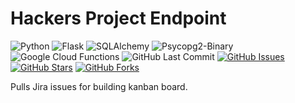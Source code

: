 # Hackers Project Endpoint

![Python](https://img.shields.io/badge/Python-v3.7-blue.svg?logo=python&longCache=true&logoColor=white&colorB=23a8e2&style=flat-square&colorA=36363e)
![Flask](https://img.shields.io/badge/Flask-v1.0.2-blue.svg?longCache=true&logo=python&style=flat-square&logoColor=white&colorB=23a8e2&colorA=36363e)
![SQLAlchemy](https://img.shields.io/badge/SQLAlchemy-v1.3.3-blue.svg?longCache=true&logo=python&longCache=true&style=flat-square&logoColor=white&colorB=23a8e2&colorA=36363e)
![Psycopg2-Binary](https://img.shields.io/badge/Psycopg2--Binary-v2.8.2-blue.svg?longCache=true&logo=python&longCache=true&style=flat-square&logoColor=white&colorB=23a8e2&colorA=36363e)
![Google Cloud Functions](https://img.shields.io/badge/Google--Cloud--Functions-v93-blue.svg?longCache=true&logo=google&longCache=true&style=flat-square&logoColor=white&colorB=23a8e2&colorA=36363e)
![GitHub Last Commit](https://img.shields.io/github/last-commit/google/skia.svg?style=flat-square&colorA=36363e)
[![GitHub Issues](https://img.shields.io/github/issues/toddbirchard/jira-issues-endpoint.svg?style=flat-square&colorA=36363e&logo=Github)](https://github.com/toddbirchard/jira-issues-endpoint/issues)
[![GitHub Stars](https://img.shields.io/github/stars/toddbirchard/jira-issues-endpoint.svg?style=flat-square&colorB=e3bb18&colorA=36363e&logo=Github)](https://github.com/toddbirchard/jira-issues-endpoint/stargazers)
[![GitHub Forks](https://img.shields.io/github/forks/toddbirchard/jira-issues-endpoint.svg?style=flat-square&colorA=36363e&logo=Github)](https://github.com/toddbirchard/jira-issues-endpoint/network)

Pulls Jira issues for building kanban board.
